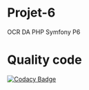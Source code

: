 # Projet-6
OCR DA PHP Symfony P6
# Quality code
[![Codacy Badge](https://app.codacy.com/project/badge/Grade/f21fd430fbf242279431c79bf056650c)](https://www.codacy.com/gh/jeromedaumand/Projet-6/dashboard?utm_source=github.com&amp;utm_medium=referral&amp;utm_content=jeromedaumand/Projet-6&amp;utm_campaign=Badge_Grade)
